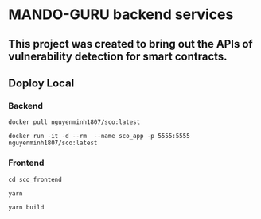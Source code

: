 # MANDO-GURU backend services

## This project was created to bring out the APIs of vulnerability detection for smart contracts.

## Doploy Local

### Backend


```
docker pull nguyenminh1807/sco:latest
```

```
docker run -it -d --rm  --name sco_app -p 5555:5555 nguyenminh1807/sco:latest
```

### Frontend

```
cd sco_frontend
```

```
yarn
```

```
yarn build
```
